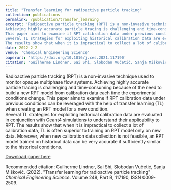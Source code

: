 ```yaml
---
title: "Transfer learning for radioactive particle tracking"
collection: publications
permalink: /publication/transfer_learning
excerpt: 'Radioactive particle tracking (RPT) is a non-invasive technique used to monitor opaque multiphase flow systems.
Achieving highly accurate particle tracing is challenging and time-consuming because of the need to build a new RPT model from calibration data each time the experimental conditions change.
This paper aims to examine if RPT calibration data under previous conditions can be leveraged with the help of transfer learning (TL) when creating an RPT model for a new condition.  
Several TL strategies for exploiting historical calibration data are evaluated in conjunction with Geant4 simulations to understand their applicability to RPT.
The results show that when it is impractical to collect a lot of calibration data, TL is often superior to training an RPT model only on new data. Moreover, when new calibration data collection is not feasible, an RPT model trained on historical data can be very accurate if sufficiently similar to the historical conditions.'
date: 2022-2-2
venue: 'Chemical Engineering Science'
paperurl: 'https://doi.org/10.1016/j.ces.2021.117190'
citation: 'Guilherme Lindner, Sai Shi, Slobodan Vučetić, Sanja Mišković. (2022). &quot;Transfer learning for radioactive particle tracking.&quot; <i>Chemical Engineering Science</i>. Volume 248, Part B, 117190, ISSN 0009-2509.
---
```

Radioactive particle tracking (RPT) is a non-invasive technique used to monitor opaque multiphase flow systems.
Achieving highly accurate particle tracing is challenging and time-consuming because of the need to build a new RPT model from calibration data each time the experimental conditions change.
This paper aims to examine if RPT calibration data under previous conditions can be leveraged with the help of transfer learning (TL) when creating an RPT model for a new condition.  
Several TL strategies for exploiting historical calibration data are evaluated in conjunction with Geant4 simulations to understand their applicability to RPT.
The results show that when it is impractical to collect a lot of calibration data, TL is often superior to training an RPT model only on new data. Moreover, when new calibration data collection is not feasible, an RPT model trained on historical data can be very accurate if sufficiently similar to the historical conditions.

[Download paper here](http://sai-shi.github.io/files/tl_paper.pdf)

Recommended citation: Guilherme Lindner, Sai Shi, Slobodan Vučetić, Sanja Mišković. (2022). "Transfer learning for radioactive particle tracking" <i>Chemical Engineering Science</i>. Volume 248, Part B, 117190, ISSN 0009-2509.
